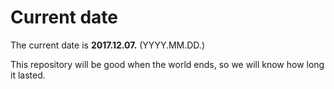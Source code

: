 # Current date

The current date is **2017.12.07.** (YYYY.MM.DD.)

This repository will be good when the world ends, so we will know how long it lasted.
